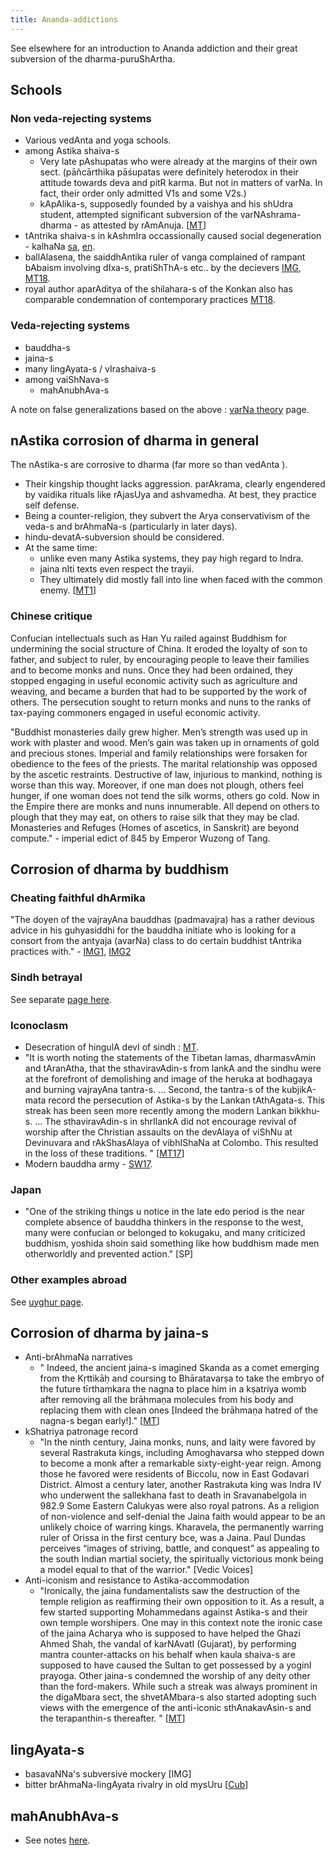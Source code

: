 ```yaml
---
title: Ananda-addictions
---
```


See elsewhere for an introduction to Ananda addiction and their great subversion of the dharma-puruShArtha.  

## Schools
### Non veda-rejecting systems
- Various vedAnta and yoga schools.
- among Astika shaiva-s
    - Very late pAshupatas who were already at the margins of their own sect. (pāñcārthika pāśupatas were definitely heterodox in their attitude towards deva and pitR karma. But not in matters of varNa. In fact, their order only admitted V1s and some V2s.)
    - kApAlika-s, supposedly founded by a vaishya and his shUdra student, attempted significant subversion of the varNAshrama-dharma - as attested by rAmAnuja. \[[MT](https://manasataramgini.wordpress.com/2005/03/26/dvijas-and-non-dvijas-in-the-shaiva-cults/)\]
- tAntrika shaiva-s in kAshmIra occassionally caused social degeneration - kalhaNa [sa](https://archive.org/details/in.ernet.dli.2015.318732/page/n212), [en](https://archive.org/details/RajataranginiVol1/page/n463).
- ballAlasena, the saiddhAntika ruler of vanga complained of rampant bAbaism involving dIxa-s, pratiShThA-s etc.. by the decievers [IMG](https://i.imgur.com/253HZ7z.jpg), [MT18](https://twitter.com/blog_supplement/status/1051160336617881601).
- royal author aparAditya of the shilahara-s of the Konkan also has comparable condemnation of contemporary practices [MT18](https://twitter.com/blog_supplement/status/1051160336617881601).

### Veda-rejecting systems
- bauddha-s
- jaina-s
- many lingAyata-s / vIrashaiva-s
- among vaiShNava-s
    - mahAnubhAva-s

A note on false generalizations based on the above : [varNa theory](../../social-cultivation/clan/varna-theory/) page.

## nAstika corrosion of dharma in general

The nAstika-s are corrosive to dharma (far more so than vedAnta ).

- Their kingship thought lacks aggression. parAkrama, clearly engendered by vaidika rituals like rAjasUya and ashvamedha. At best, they practice self defense.
- Being a counter-religion, they subvert the Arya conservativism of the veda-s and brAhmaNa-s (particularly in later days).
- hindu-devatA-subversion should be considered.
- At the same time:
    - unlike even many Astika systems, they pay high regard to Indra.
    - jaina nIti texts even respect the trayii.
    - They ultimately did mostly fall into line when faced with the common enemy. \[[MT1](https://manasataramgini.wordpress.com/2014/07/13/some-meanderings-on-early-medieval-history-from-the-view-point-of-nastika-compositions/)\]

### Chinese critique
Confucian intellectuals such as Han Yu railed against Buddhism for undermining the social structure of China. It eroded the loyalty of son to father, and subject to ruler, by encouraging people to leave their families and to become monks and nuns. Once they had been ordained, they stopped engaging in useful economic activity such as agriculture and weaving, and became a burden that had to be supported by the work of others. The persecution sought to return monks and nuns to the ranks of tax-paying commoners engaged in useful economic activity.

"Buddhist monasteries daily grew higher. Men’s strength was used up in work with plaster and wood. Men’s gain was taken up in ornaments of gold and precious stones. Imperial and family relationships were forsaken for obedience to the fees of the priests. The marital relationship was opposed by the ascetic restraints. Destructive of law, injurious to mankind, nothing is worse than this way. Moreover, if one man does not plough, others feel hunger, if one woman does not tend the silk worms, others go cold. Now in the Empire there are monks and nuns innumerable. All depend on others to plough that they may eat, on others to raise silk that they may be clad. Monasteries and Refuges (Homes of ascetics, in Sanskrit) are beyond compute." - imperial edict of 845 by Emperor Wuzong of Tang.

## Corrosion of dharma by buddhism
### Cheating faithful dhArmika
"The doyen of the vajrayAna bauddhas (padmavajra) has a rather devious advice in his guhyasiddhi for the bauddha initiate who is looking for a consort from the antyaja (avarNa) class to do certain buddhist tAntrika practices with." - [IMG1](../../../images/snippets/padmavajra-guhyasiddhi-antyaja-cheating-1.jpg), [IMG2](../../../images/snippets/padmavajra-guhyasiddhi-antyaja-cheating-translation.jpg)

### Sindh betrayal
See separate [page here](../../history/sindh_betrayal/).

### Iconoclasm
- Desecration of hingulA devI of sindh : [MT](https://manasataramgini.wordpress.com/2013/05/13/a-record-of-the-nastika-attack-on-hingula/).
- "It is worth noting the statements of the Tibetan lamas, dharmasvAmin and tAranAtha, that the sthaviravAdin-s from lankA and the sindhu were at the forefront of demolishing and image of the heruka at bodhagaya and burning vajrayAna tantra-s. ...  Second, the tantra-s of the kubjikA-mata record the persecution of Astika-s by the Lankan tAthAgata-s. This streak has been seen more recently among the modern Lankan bikkhu-s. ... The sthaviravAdin-s in shrIlankA did not encourage revival of worship after the Christian assaults on the devAlaya of viShNu at Devinuvara and rAkShasAlaya of vibhIShaNa at Colombo. This resulted in the loss of these traditions. " \[[MT17](https://manasataramgini.wordpress.com/2012/04/23/an-indigo-south-asian-hemus-salt-and-other-interlocutions/)\] 
- Modern bauddha army - [SW17](https://swarajyamag.com/amp/story/magazine%2Fsorry-state-of-hindu-shrines-in-the-lankan-land).

### Japan
- "One of the striking things u notice in the late edo period is the near complete absence of bauddha thinkers in the response to the west, many were confucian or belonged to kokugaku, and many criticized buddhism, yoshida shoin said something like how buddhism made men otherworldly and prevented action." \[SP\]

### Other examples abroad
See [uyghur page](../../../paganology/steppe/uyghur.md).

## Corrosion of dharma by jaina-s

- Anti-brAhmaNa narratives
    - " Indeed, the ancient jaina-s imagined Skanda as a comet emerging from the Kṛttikāḥ and coursing to Bhāratavarṣa to take the embryo of the future tīrthaṃkara the nagna to place him in a kṣatriya womb after removing all the brāhmaṇa molecules from his body and replacing them with clean ones \[Indeed the brāhmaṇa hatred of the nagna-s began early!\]." \[[MT](https://manasataramgini.wordpress.com/2015/01/18/comet-lovejoy-c2014-q2/)\]
- kShatriya patronage record
    - "In the ninth century, Jaina monks, nuns, and laity were favored by several Rastrakuta kings, including Amoghavarsa who stepped down to become a monk after a remarkable sixty-eight-year reign. Among those he favored were residents of Biccolu, now in East Godavari District. Almost a century later, another Rastrakuta king was Indra IV who underwent the sallekhana fast to death in Sravanabelgola in 982.9 Some Eastern Calukyas were also royal patrons. As a religion of non-violence and self-denial the Jaina faith would appear to be an unlikely choice of warring kings. Kharavela, the permanently warring ruler of Orissa in the first century bce, was a Jaina. Paul Dundas perceives “images of striving, battle, and conquest” as appealing to the south Indian martial society, the spiritually victorious monk being a model equal to that of the warrior." \[Vedic Voices\]
- Anti-iconism and resistance to Astika-accommodation
    - "Ironically, the jaina fundamentalists saw the destruction of the temple religion as reaffirming their own opposition to it. As a result, a few started supporting Mohammedans against Astika-s and their own temple worshipers. One may in this context note the ironic case of the jaina Acharya who is supposed to have helped the Ghazi Ahmed Shah, the vandal of karNAvatI (Gujarat), by performing mantra counter-attacks on his behalf when kaula shaiva-s are supposed to have caused the Sultan to get possessed by a yoginI prayoga. Other jaina-s condemned the worship of any deity other than the ford-makers. While such a streak was always prominent in the digaMbara sect, the shvetAMbara-s also started adopting such views with the emergence of the anti-iconic sthAnakavAsin-s and the terapanthin-s thereafter. " \[[MT](https://manasataramgini.wordpress.com/2014/07/13/some-meanderings-on-early-medieval-history-from-the-view-point-of-nastika-compositions/)\]

## lingAyata-s

- basavaNNa's subversive mockery \[IMG\]
- bitter brAhmaNa-lingAyata rivalry in old mysUru \[[Cub](https://archive.org/stream/Cubbon#page/n67/mode/2up)\]

## mahAnubhAva-s

- See notes [here](../../polity/external-affairs/tolerance/).
